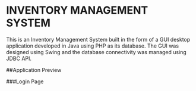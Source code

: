 <h1> INVENTORY MANAGEMENT SYSTEM </h1>

This is an Inventory Management System built in the form of a GUI desktop application developed in Java using PHP as its database. The GUI was designed using Swing and the database connectivity was managed using JDBC API.

##Application Preview

###Login Page
